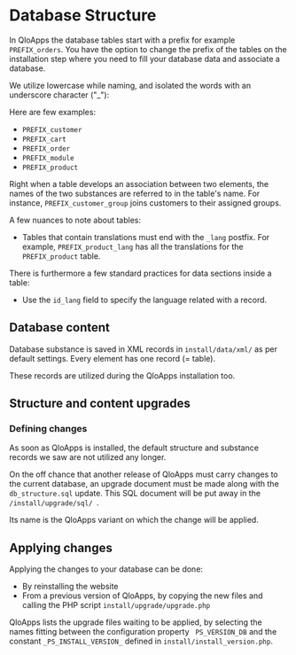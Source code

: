 # Database Structure

In QloApps the database tables start with a prefix for example `PREFIX_orders`. You have the option to change the prefix of the tables on the installation step where you need to fill your database data and associate a database.

We utilize lowercase while naming, and isolated the words with an underscore character ("_"):

Here are few examples:
- `PREFIX_customer`
- `PREFIX_cart`
- `PREFIX_order`
- `PREFIX_module`
- `PREFIX_product`

Right when a table develops an association  between two elements, the names of the two substances are referred to in the table's name. For instance, `PREFIX_customer_group` joins customers to their assigned groups.

A few nuances to note about tables:

- Tables that contain translations must end with the `_lang` postfix. For example, `PREFIX_product_lang` has all the translations for the `PREFIX_product` table.

There is furthermore a few standard practices for data sections inside a table:

- Use the `id_lang` field to specify the language related with a record.

## Database content

Database substance is saved in XML records in `install/data/xml/` as per default settings. Every element has one record (= table).

These records are utilized during the QloApps installation too.

## Structure and content upgrades

### Defining changes

As soon as QloApps is installed, the default structure and substance records we saw are not utilized any longer.

On the off chance that another release of QloApps must carry changes to the current database, an upgrade document must be made along with the ` db_structure.sql`  update. This SQL document will be put away in the `/install/upgrade/sql/ `.

Its name is the QloApps variant on which the change will be applied.

## Applying changes

Applying the changes to your database can be done:
- By reinstalling the website
- From a previous version of QloApps, by copying the new files and calling the PHP script `install/upgrade/upgrade.php`

QloApps lists the upgrade files waiting to be applied, by selecting the names fitting between the configuration property ` PS_VERSION_DB` and the constant `_PS_INSTALL_VERSION_` defined in `install/install_version.php`.
